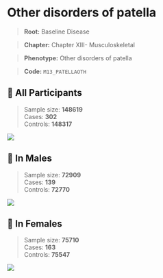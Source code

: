 # Other disorders of patella

> **Root:** Baseline Disease  

> **Chapter:** Chapter XIII- Musculoskeletal  

> **Phenotype:** Other disorders of patella  

> **Code:** `M13_PATELLAOTH`

## 🧪 All Participants  
> Sample size: **148619**  
> Cases: **302**  
> Controls: **148317**
<img src="/Disease/Figures/ALL/Incidence/M13_PATELLAOTH.png"/>
<CsvTable src="/Disease/Data/ALL/Incidence/COX_M13_PATELLAOTH.csv" label="🔍 View full results" />

## 👨 In Males  
> Sample size: **72909**  
> Cases: **139**  
> Controls: **72770**
<img src="/Disease/Figures/Male/Incidence/M13_PATELLAOTH.png"/>
<CsvTable src="/Disease/Data/Male/Incidence/COX_M13_PATELLAOTH.csv" label="🔍 View full results" />

## 👩 In Females  
> Sample size: **75710**  
> Cases: **163**  
> Controls: **75547**
<img src="/Disease/Figures/Female/Incidence/M13_PATELLAOTH.png"/>
<CsvTable src="/Disease/Data/Female/Incidence/COX_M13_PATELLAOTH.csv" label="🔍 View full results" />
